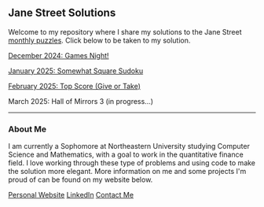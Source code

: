 ## Jane Street Solutions

Welcome to my repository where I share my solutions to the Jane Street [monthly puzzles](https://www.janestreet.com/puzzles/current-puzzle/). Click below to be taken to my solution.

[December 2024: Games Night!](solutions/dec24.md)

[January 2025: Somewhat Square Sudoku](jan2025.md)

[February 2025: Top Score (Give or Take)](feb2025.md)

March 2025: Hall of Mirrors 3 (in progress...)

---

### About Me

I am currently a Sophomore at Northeastern University studying Computer Science and Mathematics, with a goal to work in the quantitative finance field. I love working through these type of problems and using code to make the solution more elegant. More information on me and some projects I'm proud of can be found on my website below.

[Personal Website](https://www.maxcyrusmayer.com)
[LinkedIn](https://www.linkedin.com/in/max-mayerr/)
[Contact Me](mailto:max@maxcyrusmayer.com)
